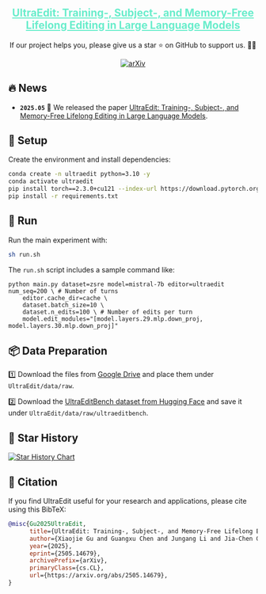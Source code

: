
<div align="center">
<h2><a href="https://arxiv.org/abs/2505.14679" style="color:#68edcb">UltraEdit: Training-, Subject-, and Memory-Free Lifelong Editing in Large Language Models</a></h2>
        If our project helps you, please give us a star ⭐ on GitHub to support us. 🙏🙏
        
[![arXiv](https://img.shields.io/badge/arXiv-2505.14679-b31b1b.svg?style=plastic)](https://arxiv.org/abs/2505.14679) 
</div>

## 🔥 News
* **`2025.05`** 🌟 We released the paper [UltraEdit: Training-, Subject-, and Memory-Free Lifelong Editing in Large Language Models](https://arxiv.org/abs/2505.14679).



## 🚀 Setup

Create the environment and install dependencies:

```bash
conda create -n ultraedit python=3.10 -y
conda activate ultraedit
pip install torch==2.3.0+cu121 --index-url https://download.pytorch.org/whl/cu121
pip install -r requirements.txt
```

## 🧪 Run

Run the main experiment with:

```bash
sh run.sh
```

The `run.sh` script includes a sample command like:

```
python main.py dataset=zsre model=mistral-7b editor=ultraedit num_seq=200 \ # Number of turns
    editor.cache_dir=cache \
    dataset.batch_size=10 \
    dataset.n_edits=100 \ # Number of edits per turn
    model.edit_modules="[model.layers.29.mlp.down_proj, model.layers.30.mlp.down_proj]"
```


## 📦 Data Preparation

1️⃣ Download the files from [Google Drive](https://drive.google.com/drive/folders/1wsxG5Ybf6hT9QUlccvzTuJSfL_TFNyKQ?usp=sharing) and place them under `UltraEdit/data/raw`.

2️⃣ Download the [UltraEditBench dataset from Hugging Face](https://huggingface.co/datasets/XiaojieGu/UltraEditBench) and save it under `UltraEdit/data/raw/ultraeditbench`.



## 🌟 Star History

[![Star History Chart](https://api.star-history.com/svg?repos=XiaojieGu/UltraEdit&type=Date&width=600&height=300)](https://star-history.com/#XiaojieGu/UltraEdit&Date)


## 📑 Citation
If you find UltraEdit useful for your research and applications, please cite using this BibTeX:
```bibtex
@misc{Gu2025UltraEdit,
      title={UltraEdit: Training-, Subject-, and Memory-Free Lifelong Editing in Large Language Models}, 
      author={Xiaojie Gu and Guangxu Chen and Jungang Li and Jia-Chen Gu and Xuming Hu and Kai Zhang},
      year={2025},
      eprint={2505.14679},
      archivePrefix={arXiv},
      primaryClass={cs.CL},
      url={https://arxiv.org/abs/2505.14679}, 
}
```
